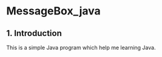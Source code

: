 # MessageBox_java

## 1. Introduction
This is a simple Java program which help me learning Java.  

